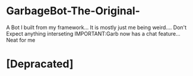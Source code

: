 # GarbageBot-The-Original-
A Bot I built from my framework... 
It is mostly just me being weird.... Don't Expect anything interseting
IMPORTANT:Garb now has a chat feature... Neat for me
<br>
<b><h1>[Depracated]</h1></b>

